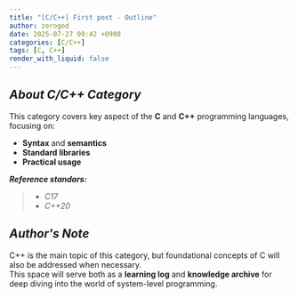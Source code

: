 ```yaml
---
title: "[C/C++] First post - Outline"
author: zerogod
date: 2025-07-27 09:42 +0900
categories: [C/C++]
tags: [C, C++]
render_with_liquid: false
---
```

## ***About C/C++ Category***
This category covers key aspect of the **C** and **C++** programming languages, focusing on:
- **Syntax** and **semantics**
- **Standard libraries**
- **Practical usage**

***Reference standars:***
> - *C17* 
> - *C++20*

## ***Author's Note***
C++ is the main topic of this category, but foundational concepts of C will also be addressed when necessary.  
This space will serve both as a **learning log** and **knowledge archive** for deep diving into the world of system-level programming.